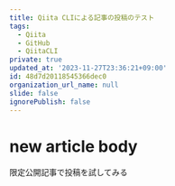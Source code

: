 ```yaml
---
title: Qiita CLIによる記事の投稿のテスト
tags:
  - Qiita
  - GitHub
  - QiitaCLI
private: true
updated_at: '2023-11-27T23:36:21+09:00'
id: 48d7d20118545366dec0
organization_url_name: null
slide: false
ignorePublish: false
---
```

# new article body
限定公開記事で投稿を試してみる
